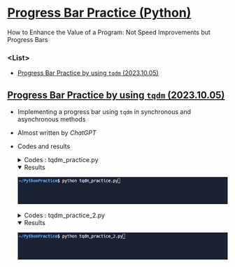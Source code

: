 # [Progress Bar Practice (Python)](../../README.md#python)

How to Enhance the Value of a Program: Not Speed Improvements but Progress Bars


### \<List>

- [Progress Bar Practice by using `tqdm` (2023.10.05)](#progress-bar-practice-by-using-tqdm-20231005)


## [Progress Bar Practice by using `tqdm` (2023.10.05)](#list)

- Implementing a progress bar using `tqdm` in synchronous and asynchronous methods
- Almost written by *ChatGPT*
- Codes and results

  <details>
    <summary>Codes : tqdm_practice.py</summary>

  ```python
  from tqdm import tqdm
  import time
  ```
  ```python
  # Simulating a repetitive task with a list
  data = range(100)

  # Creating a progress bar using tqdm
  for item in tqdm(data, desc="Processing"):
      # Simulating a delay for demonstration purposes
      time.sleep(0.02)

  print("Task completed")
  ```
  </details>

  <details open="">
    <summary>Results</summary>

  ![tqdm practice](./Images/tqdm_practice.gif)
  </details>
  <details>
    <summary>Codes : tqdm_practice_2.py</summary>

  ```python
  import asyncio
  from tqdm import tqdm
  ```
  ```python
  # Asynchronous function
  async def async_worker(item):
      # Simulate asynchronous work being done
      await asyncio.sleep(1)
      return item
  ```
  ```python
  # Function for performing asynchronous tasks
  async def process_async_data(data):
      results = []
      with tqdm(total=len(data), desc="Processing") as pbar:
          # Run asynchronous tasks and collect results in a list
          tasks = [async_worker(item) for item in data]
          results = await asyncio.gather(*tasks)  # Parallel execution of asynchronous tasks
          pbar.update(len(data))  # Update progress to 100% upon completion

      return results
  ```
  ```python
  # Data list
  data = range(100)

  # Create an event loop
  loop = asyncio.get_event_loop()
  ```
  ```python
  # Execute asynchronous tasks
  async def main():
      results = await process_async_data(data)
      print("Task completed")

  if __name__ == "__main__":
      try:
          # Run the event loop until completion or KeyboardInterrupt
          loop.run_until_complete(main())
      except KeyboardInterrupt:
          pass
      finally:
          # Clean up and close the event loop
          loop.run_until_complete(loop.shutdown_asyncgens())
          loop.close()
  ```
  </details>
  <details open="">
    <summary>Results</summary>

  ![tqdm practice 2](./Images/tqdm_practice_2.gif)
  </details>
